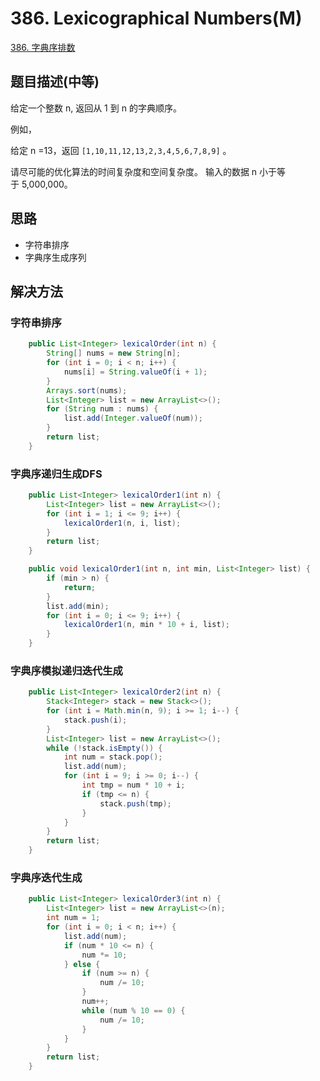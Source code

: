 # 386. Lexicographical Numbers(M)

[386. 字典序排数](https://leetcode-cn.com/problems/lexicographical-numbers/)

## 题目描述(中等)

给定一个整数 n, 返回从 1 到 n 的字典顺序。

例如，

给定 n =13，返回 `[1,10,11,12,13,2,3,4,5,6,7,8,9]` 。

请尽可能的优化算法的时间复杂度和空间复杂度。 输入的数据 n 小于等于 5,000,000。


## 思路

- 字符串排序
- 字典序生成序列

## 解决方法

### 字符串排序

```java
    public List<Integer> lexicalOrder(int n) {
        String[] nums = new String[n];
        for (int i = 0; i < n; i++) {
            nums[i] = String.valueOf(i + 1);
        }
        Arrays.sort(nums);
        List<Integer> list = new ArrayList<>();
        for (String num : nums) {
            list.add(Integer.valueOf(num));
        }
        return list;
    }

```

### 字典序递归生成DFS

```java
    public List<Integer> lexicalOrder1(int n) {
        List<Integer> list = new ArrayList<>();
        for (int i = 1; i <= 9; i++) {
            lexicalOrder1(n, i, list);
        }
        return list;
    }

    public void lexicalOrder1(int n, int min, List<Integer> list) {
        if (min > n) {
            return;
        }
        list.add(min);
        for (int i = 0; i <= 9; i++) {
            lexicalOrder1(n, min * 10 + i, list);
        }
    }
```

### 字典序模拟递归迭代生成

```java
    public List<Integer> lexicalOrder2(int n) {
        Stack<Integer> stack = new Stack<>();
        for (int i = Math.min(n, 9); i >= 1; i--) {
            stack.push(i);
        }
        List<Integer> list = new ArrayList<>();
        while (!stack.isEmpty()) {
            int num = stack.pop();
            list.add(num);
            for (int i = 9; i >= 0; i--) {
                int tmp = num * 10 + i;
                if (tmp <= n) {
                    stack.push(tmp);
                }
            }
        }
        return list;
    }
```

### 字典序迭代生成

```java
    public List<Integer> lexicalOrder3(int n) {
        List<Integer> list = new ArrayList<>(n);
        int num = 1;
        for (int i = 0; i < n; i++) {
            list.add(num);
            if (num * 10 <= n) {
                num *= 10;
            } else {
                if (num >= n) {
                    num /= 10;
                }
                num++;
                while (num % 10 == 0) {
                    num /= 10;
                }
            }
        }
        return list;
    }
```